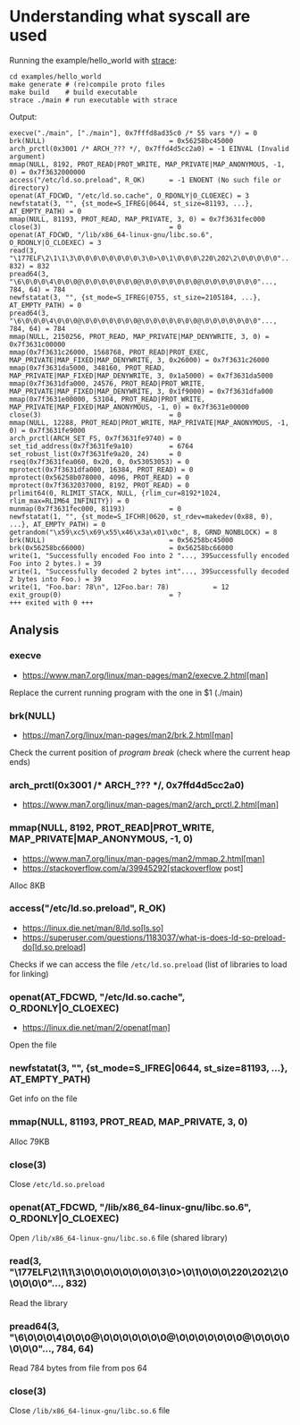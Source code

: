# Understanding what syscall are used
[strace]: https://strace.io/

Running the example/hello_world with [strace][strace]:

```shell
cd examples/hello_world
make generate # (re)compile proto files
make build    # build executable
strace ./main # run executable with strace
```

Output:

```text
execve("./main", ["./main"], 0x7fffd8ad35c0 /* 55 vars */) = 0
brk(NULL)                               = 0x56258bc45000
arch_prctl(0x3001 /* ARCH_??? */, 0x7ffd4d5cc2a0) = -1 EINVAL (Invalid argument)
mmap(NULL, 8192, PROT_READ|PROT_WRITE, MAP_PRIVATE|MAP_ANONYMOUS, -1, 0) = 0x7f3632000000
access("/etc/ld.so.preload", R_OK)      = -1 ENOENT (No such file or directory)
openat(AT_FDCWD, "/etc/ld.so.cache", O_RDONLY|O_CLOEXEC) = 3
newfstatat(3, "", {st_mode=S_IFREG|0644, st_size=81193, ...}, AT_EMPTY_PATH) = 0
mmap(NULL, 81193, PROT_READ, MAP_PRIVATE, 3, 0) = 0x7f3631fec000
close(3)                                = 0
openat(AT_FDCWD, "/lib/x86_64-linux-gnu/libc.so.6", O_RDONLY|O_CLOEXEC) = 3
read(3, "\177ELF\2\1\1\3\0\0\0\0\0\0\0\0\3\0>\0\1\0\0\0\220\202\2\0\0\0\0\0"..., 832) = 832
pread64(3, "\6\0\0\0\4\0\0\0@\0\0\0\0\0\0\0@\0\0\0\0\0\0\0@\0\0\0\0\0\0\0"..., 784, 64) = 784
newfstatat(3, "", {st_mode=S_IFREG|0755, st_size=2105184, ...}, AT_EMPTY_PATH) = 0
pread64(3, "\6\0\0\0\4\0\0\0@\0\0\0\0\0\0\0@\0\0\0\0\0\0\0@\0\0\0\0\0\0\0"..., 784, 64) = 784
mmap(NULL, 2150256, PROT_READ, MAP_PRIVATE|MAP_DENYWRITE, 3, 0) = 0x7f3631c00000
mmap(0x7f3631c26000, 1568768, PROT_READ|PROT_EXEC, MAP_PRIVATE|MAP_FIXED|MAP_DENYWRITE, 3, 0x26000) = 0x7f3631c26000
mmap(0x7f3631da5000, 348160, PROT_READ, MAP_PRIVATE|MAP_FIXED|MAP_DENYWRITE, 3, 0x1a5000) = 0x7f3631da5000
mmap(0x7f3631dfa000, 24576, PROT_READ|PROT_WRITE, MAP_PRIVATE|MAP_FIXED|MAP_DENYWRITE, 3, 0x1f9000) = 0x7f3631dfa000
mmap(0x7f3631e00000, 53104, PROT_READ|PROT_WRITE, MAP_PRIVATE|MAP_FIXED|MAP_ANONYMOUS, -1, 0) = 0x7f3631e00000
close(3)                                = 0
mmap(NULL, 12288, PROT_READ|PROT_WRITE, MAP_PRIVATE|MAP_ANONYMOUS, -1, 0) = 0x7f3631fe9000
arch_prctl(ARCH_SET_FS, 0x7f3631fe9740) = 0
set_tid_address(0x7f3631fe9a10)         = 6764
set_robust_list(0x7f3631fe9a20, 24)     = 0
rseq(0x7f3631fea060, 0x20, 0, 0x53053053) = 0
mprotect(0x7f3631dfa000, 16384, PROT_READ) = 0
mprotect(0x56258b078000, 4096, PROT_READ) = 0
mprotect(0x7f3632037000, 8192, PROT_READ) = 0
prlimit64(0, RLIMIT_STACK, NULL, {rlim_cur=8192*1024, rlim_max=RLIM64_INFINITY}) = 0
munmap(0x7f3631fec000, 81193)           = 0
newfstatat(1, "", {st_mode=S_IFCHR|0620, st_rdev=makedev(0x88, 0), ...}, AT_EMPTY_PATH) = 0
getrandom("\x59\xc5\x69\x55\x46\x3a\x01\x0c", 8, GRND_NONBLOCK) = 8
brk(NULL)                               = 0x56258bc45000
brk(0x56258bc66000)                     = 0x56258bc66000
write(1, "Successfully encoded Foo into 2 "..., 39Successfully encoded Foo into 2 bytes.) = 39
write(1, "Successfully decoded 2 bytes int"..., 39Successfully decoded 2 bytes into Foo.) = 39
write(1, "Foo.bar: 78\n", 12Foo.bar: 78)           = 12
exit_group(0)                           = ?
+++ exited with 0 +++
```

## Analysis

### execve
- https://www.man7.org/linux/man-pages/man2/execve.2.html[man]

Replace the current running program with the one in $1 (./main)

### brk(NULL)
- https://man7.org/linux/man-pages/man2/brk.2.html[man]

Check the current position of _program break_ (check where the current heap ends)

### arch_prctl(0x3001 /* ARCH_??? */, 0x7ffd4d5cc2a0)
- https://www.man7.org/linux/man-pages/man2/arch_prctl.2.html[man]

### mmap(NULL, 8192, PROT_READ|PROT_WRITE, MAP_PRIVATE|MAP_ANONYMOUS, -1, 0)
- https://www.man7.org/linux/man-pages/man2/mmap.2.html[man]
- https://stackoverflow.com/a/39945292[stackoverflow post]

Alloc 8KB

### access("/etc/ld.so.preload", R_OK)
- https://linux.die.net/man/8/ld.so[ls.so]
- https://superuser.com/questions/1183037/what-is-does-ld-so-preload-do[ld.so.preload]

Checks if we can access the file `/etc/ld.so.preload` (list of libraries to load for linking)

### openat(AT_FDCWD, "/etc/ld.so.cache", O_RDONLY|O_CLOEXEC)
- https://linux.die.net/man/2/openat[man]

Open the file

### newfstatat(3, "", {st_mode=S_IFREG|0644, st_size=81193, ...}, AT_EMPTY_PATH)
Get info on the file

### mmap(NULL, 81193, PROT_READ, MAP_PRIVATE, 3, 0)
Alloc 79KB

### close(3)
Close `/etc/ld.so.preload`

### openat(AT_FDCWD, "/lib/x86_64-linux-gnu/libc.so.6", O_RDONLY|O_CLOEXEC)
Open `/lib/x86_64-linux-gnu/libc.so.6` file (shared library)

### read(3, "\177ELF\2\1\1\3\0\0\0\0\0\0\0\0\3\0>\0\1\0\0\0\220\202\2\0\0\0\0\0"..., 832)
Read the library

### pread64(3, "\6\0\0\0\4\0\0\0@\0\0\0\0\0\0\0@\0\0\0\0\0\0\0@\0\0\0\0\0\0\0"..., 784, 64)
Read 784 bytes from file from pos 64

### close(3)
Close `/lib/x86_64-linux-gnu/libc.so.6` file